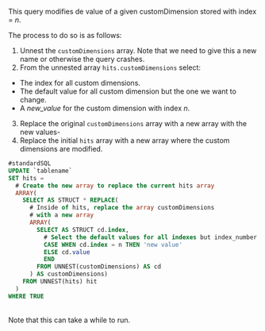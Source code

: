 This query modifies de value of a given customDimension stored with index = *n*.

The process to do so is as follows:
1. Unnest the ```customDimensions``` array. Note that we need to give this a new name or otherwise the query crashes.
2. From the unnested array ```hits.customDimensions``` select:
  * The index for all custom dimensions.
  * The default value for all custom dimension but the one we want to change.
  * A *new_value* for the custom dimension with index *n*.
3. Replace the original ```customDimensions``` array with a new array with the new values-
4. Replace the initial ```hits``` array with a new array where the custom dimensions are modified.

```sql
#standardSQL
UPDATE `tablename`
SET hits = 
  # Create the new array to replace the current hits array
  ARRAY(
    SELECT AS STRUCT * REPLACE(
      # Inside of hits, replace the array customDimensions
      # with a new array
      ARRAY(
        SELECT AS STRUCT cd.index,
          # Select the default values for all indexes but index_number
          CASE WHEN cd.index = n THEN 'new value'
          ELSE cd.value
          END
        FROM UNNEST(customDimensions) AS cd
      ) AS customDimensions)
    FROM UNNEST(hits) hit
  )
WHERE TRUE
```
<br/>
Note that this can take a while to run.
